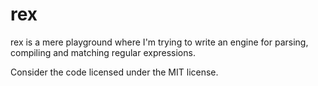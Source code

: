 # rex

rex is a mere playground where I'm trying to write an engine for parsing, compiling and matching regular expressions.

Consider the code licensed under the MIT license.
